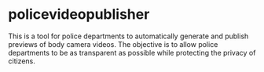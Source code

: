 # policevideopublisher
This is a tool for police departments to automatically generate and publish previews of body camera videos. 
The objective is to allow police departments to be as transparent as possible while protecting the privacy of citizens.